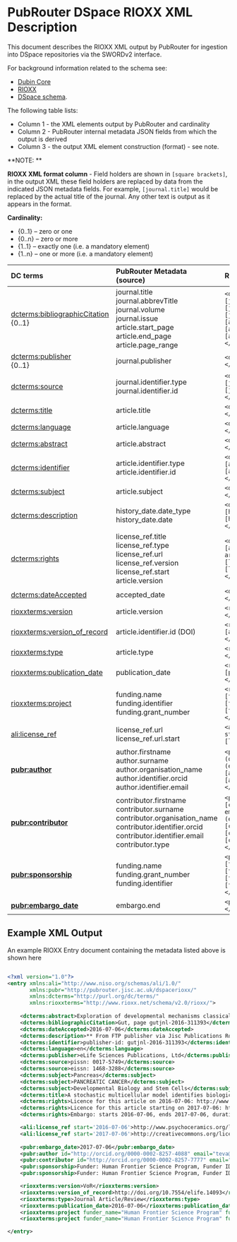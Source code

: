 # PubRouter DSpace RIOXX XML Description

This document describes the RIOXX XML output by PubRouter for ingestion into DSpace repositories via the SWORDv2 interface. 
 
For background information related to the schema see:

* [Dubin Core](http://dublincore.org/documents/dcmi-terms/)
* [RIOXX](http://www.rioxx.net/)
* [DSpace schema](https://wiki.duraspace.org/display/DSDOC4x/Metadata+and+Bitstream+Format+Registries).

The following table lists:
* Column 1 - the XML elements output by PubRouter and cardinality
* Column 2 - PubRouter internal metadata JSON fields from which the output is derived
* Column 3 - the output XML element construction (format) - see note. 

**NOTE: **

**RIOXX XML format column** - Field holders are shown in `[square brackets]`, in the output XML these field holders are replaced by data from the indicated JSON metadata fields.  For example, `[journal.title]` would be replaced by the actual title of the journal.  Any other text is output as it appears in the format.

**Cardinality:**
* {0..1} – zero or one
* {0..n} – zero or more
* {1..1} – exactly one (i.e. a mandatory element)
* {1..n} – one or more (i.e. a mandatory element)


| DC terms | PubRouter Metadata (source) | RIOXX XML Format |
|:-----------------------------|:-------------------------|:------------------------------------------------------------|
| [dcterms:bibliographicCitation](http://dublincore.org/documents/dcmi-terms/#terms-bibliographicCitation)<br>{0..1} | journal.title <br> journal.abbrevTitle <br> journal.volume <br> journal.issue <br> article.start_page  <br> article.end_page  <br> article.page_range <br>  | `<dcterms:bibliographicCitation>[journal.title], volume [journal.volume], issue [journal.issue], page [article.start_page]-[article.end_page] or [article.page_range] </dcterms:bibliographicCitation>`|
| [dcterms:publisher](http://dublincore.org/documents/dcmi-terms/#terms-publisher) <br>{0..1}| journal.publisher | `<dcterms:publisher>[journal.publisher] </dcterms:publisher>` |
| [dcterms:source](http://dublincore.org/documents/dcmi-terms/#terms-source) | journal.identifier.type <br> journal.identifier.id  | `<dcterms:source>[journal.identifier.type]: [journal.identifier.id] </dcterms:source>` |
| [dcterms:title](http://dublincore.org/documents/dcmi-terms/#terms-title) | article.title | `<dcterms:title> [article.title] </dcterms:title>` |
| [dcterms:language](http://dublincore.org/documents/dcmi-terms/#terms-language) | article.language | `<dcterms:language>[article.language] </dcterms:language>` |
| [dcterms:abstract](http://dublincore.org/documents/dcmi-terms/#terms-abstract) | article.abstract | `<dcterms:abstract>[article.abstract] </dcterms:abstract>` |
| [dcterms:identifier](http://dublincore.org/documents/dcmi-terms/#terms-identifier) | article.identifier.type <br> article.identifier.id  | `<dcterms:identifier>[article.identifier.type]: [article.identifier.id] </dcterms:identifier>` |
| [dcterms:subject](http://dublincore.org/documents/dcmi-terms/#terms-subject) |  article.subject | `<dcterms:subject>[article.subject] </dcterms:subject>` |
|[dcterms:description](http://dublincore.org/documents/dcmi-terms/#terms-description)  | history_date.date_type <br> history_date.date | `<dcterms:description>History: [history_date.date_type], [history_date.date] </dcterms:description>` |
| [dcterms:rights](http://dublincore.org/documents/dcmi-terms/#terms-rights) | license_ref.title <br> license_ref.type <br> license_ref.url <br> license_ref.version <br> license_ref.start <br> article.version | `<dcterms:rights>License for [article.version] version of this article: starting on: [license_ref.start] [license_ref.url] [license_ref.type] [license_ref.title] </dcterms:rights>` |
| [dcterms:dateAccepted](http://dublincore.org/documents/dcmi-terms/#terms-dateAccepted) | accepted_date | `<dcterms:dateAccepted>[accepted_date] </dcterms:dateAccepted>` |
| [rioxxterms:version](http://www.rioxx.net/schema/v2.0/rioxxterms/rioxxterms_.html#version) | article.version | `<rioxxterms:version>[article.version] </rioxxterms:version>` |
| [rioxxterms:version_of_record](http://www.rioxx.net/schema/v2.0/rioxxterms/rioxxterms_.html#version-of-record) | article.identifier.id (DOI) | `<rioxxterms:version_of_record>Version: [article.identifier.id] </rioxxterms:version_of_record>` |
| [rioxxterms:type](http://www.rioxx.net/schema/v2.0/rioxxterms/rioxxterms_.html#type)  | article.type | `<rioxxterms:type>[article.type]</rioxxterms:type>` |
| [rioxxterms:publication_date](http://www.rioxx.net/schema/v2.0/rioxxterms/rioxxterms_.html#publication_date)  | publication_date | `<rioxxterms:publication_date> [publication_date] </rioxxterms:publication_date>` | 
| [rioxxterms:project](http://www.rioxx.net/schema/v2.0/rioxxterms/rioxxterms_.html#project)  | funding.name <br> funding.identifier <br> funding.grant_number  | `<rioxxterms:project funder_name="[funding.name]" funder_id="[funding.identifier.id (DOI)]">[funding.grant_number]</rioxxterms:project>` |
| [ali:license_ref](http://www.rioxx.net/schema/v2.0/rioxx/ali_1_0.html#license_ref) | license_ref.url <br> license_ref.url.start  | `<ali:license_ref start=”[license_ref.url.start]”> [license_ref.url] </ali:license_ref>` |
| **[pubr:author](http://)** | author.firstname <br> author.surname <br> author.organisation_name <br> author.identifier.orcid <br> author.identifier.email | `<pubr:author id="[author.identifier.id (orcid)]" email="[author.identifier.id (email)]">[author.surname], [author.firstname]; [author.organisation_name] </pubr:author>` |
| **[pubr:contributor](http://)** | contributor.firstname <br> contributor.surname <br> contributor.organisation_name <br> contributor.identifier.orcid <br> contributor.identifier.email <br> contributor.type | `<pubr:contributor id="[contributor.identifier.id (orcid)] email="[contributor.identifier.id (email)]">[contributor.type]: [contributor.surname], [contributor.firstname]; [contributor.organisation_name] </pubr:contributor>`  |
| **[pubr:sponsorship](http://)** | funding.name <br> funding.grant_number <br> funding.identifier | `<pubr:sponsorship>Funder: [funding.name], Grant no: [funding.grant_number], [funding.identifier.type]: [funding.identifier.id] </pubr:sponsorship>` |
| **[pubr:embargo_date](http://)** | embargo.end | `<pubr:embargo_date>[embargo.end]</dcterms:pubr:embargo_date>` |



## Example XML Output

An example RIOXX Entry document containing the metadata listed above is shown here

```xml

<?xml version="1.0"?>
<entry xmlns:ali="http://www.niso.org/schemas/ali/1.0/" 
	   xmlns:pubr="http://pubrouter.jisc.ac.uk/dspacerioxx/" 
	   xmlns:dcterms="http://purl.org/dc/terms/" 
	   xmlns:rioxxterms="http://www.rioxx.net/schema/v2.0/rioxx/">
	
	<dcterms:abstract>Exploration of developmental mechanisms classically relies on analysis of pattern regularities. Whether disorders induced by biological noise may carry information on building principles of developmental systems is an important debated question. Here, we addressed theoretically this question using phyllotaxis, the geometric arrangement of plant aerial organs, as a model system. Phyllotaxis arises from reiterative organogenesis driven by lateral inhibitions at the shoot apex. Motivated by recurrent observations of disorders in phyllotaxis patterns, we revisited in depth the classical deterministic view of phyllotaxis. We developed a stochastic model of primordia initiation at the shoot apex, integrating locality and stochasticity in the patterning system. This stochastic model recapitulates phyllotactic patterns, both regular and irregular, and makes quantitative predictions on the nature of disorders arising from noise. We further show that disorders in phyllotaxis instruct us on the parameters governing phyllotaxis dynamics, thus that disorders can reveal biological watermarks of developmental systems.</dcterms:abstract>
	<dcterms:bibliographicCitation>Gut, page gutjnl-2016-311393</dcterms:bibliographicCitation>
	<dcterms:dateAccepted>2016-07-06</dcterms:dateAccepted>
	<dcterms:description>** From FTP publisher via Jisc Publications Router.</dcterms:description>
	<dcterms:identifier>publisher-id: gutjnl-2016-311393</dcterms:identifier>
	<dcterms:language>en</dcterms:language>
	<dcterms:publisher>eLife Sciences Publications, Ltd</dcterms:publisher>
	<dcterms:source>pissn: 0017-5749</dcterms:source>
	<dcterms:source>eissn: 1468-3288</dcterms:source>
	<dcterms:subject>Pancreas</dcterms:subject>
	<dcterms:subject>PANCREATIC CANCER</dcterms:subject>
	<dcterms:subject>Developmental Biology and Stem Cells</dcterms:subject>
	<dcterms:title>A stochastic multicellular model identifies biological watermarks from disorders in self-organized patterns of phyllotaxis</dcterms:title>
	<dcterms:rights>Licence for this article on 2016-07-06: http://www.psychoceramics.org/license_v1.html/ </dcterms:rights>
	<dcterms:rights>Licence for this article starting on 2017-07-06: http://creativecommons.org/licenses/by/4.0/</dcterms:rights>
	<dcterms:rights>Embargo: starts 2016-07-06, ends 2017-07-06, duration 12 months from publication.</dcterms:rights>

	<ali:license_ref start='2016-07-06'>http://www.psychoceramics.org/license_v1.html/</ali:license_ref> 
	<ali:license_ref start='2017-07-06'>http://creativecommons.org/licenses/by/4.0/</ali:license_ref> 
	
	<pubr:embargo_date>2017-07-06</pubr:embargo_date> 
	<pubr:author id="http://orcid.org/0000-0002-8257-4088" email="teva@yahoo.com">Vernoux, Teva </pubr:author>
	<pubr:contributor id="http://orcid.org/0000-0002-8257-7777" email="johnsmith@yahoo.com">Smith, Bob </pubr:contributor>
	<pubr:sponsorship>Funder: Human Frontier Science Program, Funder ID: http://dx.doi.org/10.13039/100004412, Project: RGP0054-2013  </pubr:sponsorship>
	<pubr:sponsorship>Funder: Human Frontier Science Program, Funder ID: http://dx.doi.org/10.13039/100004412, Project: RGP8888-2013  </pubr:sponsorship>

	<rioxxterms:version>VoR</rioxxterms:version>
	<rioxxterms:version_of_record>http://doi.org/10.7554/elife.14093</rioxxterms:version_of_record>
	<rioxxterms:type>Journal Article/Review</rioxxterms:type>
	<rioxxterms:publication_date>2016-07-06</rioxxterms:publication_date>
	<rioxxterms:project funder_name="Human Frontier Science Program" funder_id="FundRef:http://dx.doi.org/10.13039/100004412">RGP0054-2013</rioxxterms:project>
	<rioxxterms:project funder_name="Human Frontier Science Program" funder_id="FundRef:http://dx.doi.org/10.13039/100004412">RGP8888-2013</rioxxterms:project>

</entry>

```

